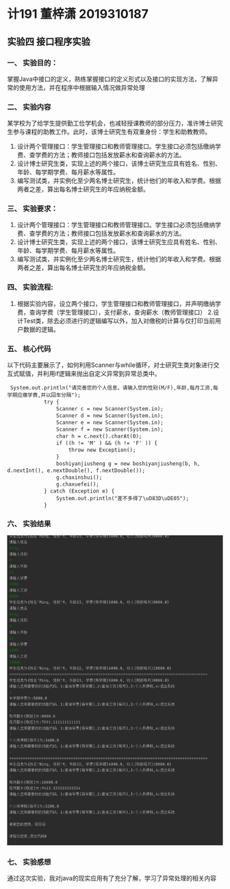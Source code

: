 # 计191 董梓潇 2019310187
## 实验四 接口程序实验

### 一、	实验目的： 
 掌握Java中接口的定义，熟练掌握接口的定义形式以及接口的实现方法，了解异常的使用方法，并在程序中根据输入情况做异常处理 

### 二、	实验内容 
   某学校为了给学生提供勤工俭学机会，也减轻授课教师的部分压力，准许博士研究生参与课程的助教工作。此时，该博士研究生有双重身份：学生和助教教师。 
1.	设计两个管理接口：学生管理接口和教师管理接口。学生接口必须包括缴纳学费、查学费的方法；教师接口包括发放薪水和查询薪水的方法。 
2.	设计博士研究生类，实现上述的两个接口，该博士研究生应具有姓名、性别、年龄、每学期学费、每月薪水等属性。 
3.	编写测试类，并实例化至少两名博士研究生，统计他们的年收入和学费。根据两者之差，算出每名博士研究生的年应纳税金额。 

### 三、	实验要求： 
1.	设计两个管理接口：学生管理接口和教师管理接口。学生接口必须包括缴纳学费、查学费的方法；教师接口包括发放薪水和查询薪水的方法。 
2.	设计博士研究生类，实现上述的两个接口，该博士研究生应具有姓名、性别、年龄、每学期学费、每月薪水等属性。 
3.	编写测试类，并实例化至少两名博士研究生，统计他们的年收入和学费。根据两者之差，算出每名博士研究生的年应纳税金额。 

### 四、	实验流程: 
1.	根据实验内容，设立两个接口，学生管理接口和教师管理接口，并声明缴纳学费，查询学费（学生管理接口），支付薪水，查询薪水（教师管理接口） 
2.设计Test类，除去必须进行的逻辑编写以外，加入对缴税的计算与仅打印当前用户数据的逻辑。
### 五、	核心代码
以下代码主要展示了，如何利用Scanner与while循环，对士研究生类对象进行交互式赋值，并利用if逻辑来抛出自定义异常到异常总类中。
```
 System.out.println("请完善您的个人信息，请输入您的性别(M/F),年龄,每月工资,每学期应缴学费,并以回车分隔");
            try {
                Scanner c = new Scanner(System.in);
                Scanner d = new Scanner(System.in);
                Scanner e = new Scanner(System.in);
                Scanner f = new Scanner(System.in);
                char h = c.next().charAt(0);
                if ((h != 'M' ) && (h != 'F' )) {
                    throw new Exception();
                }
                boshiyanjiusheng g = new boshiyanjiusheng(b, h, d.nextInt(), e.nextDouble(), f.nextDouble());
                g.chaxinshui();
                g.chaxuefei();
            } catch (Exception e) {
                System.out.println("差不多得了\uD83D\uDE05");
            }
```

### 六、	实验结果
![实验结果截图](https://github.com/GM-01/JavaExperiment-3/blob/main/3.png)

### 七、	实验感想
  通过这次实验，我对java的现实应用有了充分了解，学习了异常处理的相关内容
